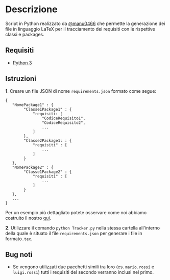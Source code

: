 # Descrizione 
Script in Python realizzato da [@manu0466](https://github.com/orgs/NPE-Developers/people/manu0466) che permette la generazione dei file in linguaggio LaTeX per il tracciamento dei requisiti con le rispettive classi e packages.

## Requisiti
* [Python 3](https://www.python.org/downloads/)

## Istruzioni
**1**. Creare un file JSON di nome `requirements.json` formato come segue:
```
{
   "NomePackage1" : { 
        "Classe1Package1" : {
            "requisiti: [
                "CodiceRequisito1",
                "CodiceRequisito2",
                ...
            ]
        },
        "Classe2Package1: : {
            "requisiti" : [
                ...
            ]
        }
   },
   "NomePackage2" : {
        "Classe1Package2" : {
            "requisiti" : [
                ...
            ]
        }
   },
   ...
}
```
Per un esempio più dettagliato potete osservare come noi abbiamo costruito il nostro [qui](https://github.com/NPE-Developers/documenti/blob/master/2%20-%20RP/Esterni/Definizione%20di%20Prodotto/Sezioni/TracciamentoRequisiti/requirements.json).

**2**. Utilizzare il comando `python Tracker.py` nella stessa cartella all'interno della quale è situato il file `requirements.json` per generare i file in formato`.tex`.

## Bug noti
* Se vengono utilizzati due pacchetti simili tra loro (es. `mario.rossi` e `luigi.rossi`) tutti i requisiti del secondo verranno inclusi nel primo. 
